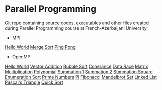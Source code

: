 # Parallel Programming

Git repo containing source codes, executables and other files created during Parallel Programming course at French-Azerbaijani University

- MPI

[Hello World](example/hello_mpi.c)
[Merge Sort](hw/merge_sort/merge_sort.c)
[Ping Pong](hw/ping_pong/ping-pong.c)

- OpenMP

[Hello World](example/hello_openmp.c)
[Vector Addition](omp_lecture/addvec.c)
[Bubble Sort](omp_lecture/bubble_sort.c)
[Coherance](omp_lecture/coherence.c)
[Data Race](omp_lecture/data_race.c)
[Matrix Multiplication](omp_lecture/matmul.c)
[Polynomial](omp_lecture/mult_polynomial.c)
[Summation 1](omp_lecture/sum.c)
[Summation 2](omp_lecture/reduction_reinitialization.c)
[Summation Square](omp_lecture/sum_square.c)
[Enumeration Sort](pw1_2/enumeration_sort.c)
[Prime Numbers](pw1_2/first_prime_numbers.c)
[Pi](pw1_2/pi.c)
[Fibonacci](pw3/fibonacci.c)
[Mandelbrot Set](pw3/mandel.c)
[Linked List](exam/linked.c)
[Pascal's Triangle](exam/pascal.c)
[Quick Sort](exam/quick_sort.c)
